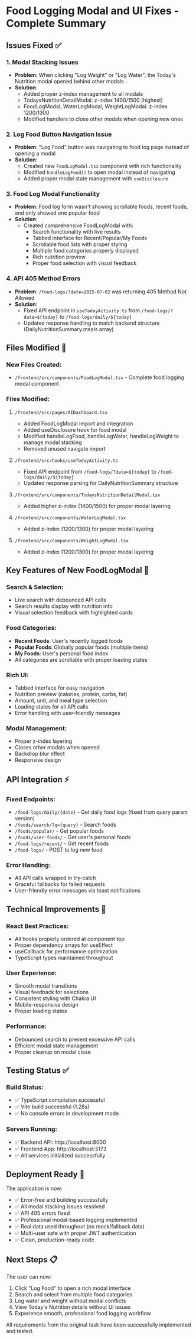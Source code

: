 # Food Logging Modal and UI Fixes - Complete Summary

## Issues Fixed ✅

### 1. Modal Stacking Issues
- **Problem**: When clicking "Log Weight" or "Log Water", the Today's Nutrition modal opened behind other modals
- **Solution**: 
  - Added proper z-index management to all modals
  - TodaysNutritionDetailModal: z-index 1400/1500 (highest)
  - FoodLogModal, WaterLogModal, WeightLogModal: z-index 1200/1300
  - Modified handlers to close other modals when opening new ones

### 2. Log Food Button Navigation Issue
- **Problem**: "Log Food" button was navigating to food log page instead of opening a modal
- **Solution**: 
  - Created new `FoodLogModal.tsx` component with rich functionality
  - Modified `handleLogFood()` to open modal instead of navigating
  - Added proper modal state management with `useDisclosure`

### 3. Food Log Modal Functionality
- **Problem**: Food log form wasn't showing scrollable foods, recent foods, and only showed one popular food
- **Solution**: 
  - Created comprehensive FoodLogModal with:
    - Search functionality with live results
    - Tabbed interface for Recent/Popular/My Foods
    - Scrollable food lists with proper styling
    - Multiple food categories properly displayed
    - Rich nutrition preview
    - Proper food selection with visual feedback

### 4. API 405 Method Errors
- **Problem**: `/food-logs/?date=2025-07-02` was returning 405 Method Not Allowed
- **Solution**: 
  - Fixed API endpoint in `useTodayActivity.ts` from `/food-logs/?date=${today}` to `/food-logs/daily/${today}`
  - Updated response handling to match backend structure (DailyNutritionSummary.meals array)

## Files Modified 📝

### New Files Created:
- `/frontend/src/components/FoodLogModal.tsx` - Complete food logging modal component

### Files Modified:
1. `/frontend/src/pages/AIDashboard.tsx`
   - Added FoodLogModal import and integration
   - Added useDisclosure hook for food modal
   - Modified handleLogFood, handleLogWater, handleLogWeight to manage modal stacking
   - Removed unused navigate import

2. `/frontend/src/hooks/useTodayActivity.ts`
   - Fixed API endpoint from `/food-logs/?date=${today}` to `/food-logs/daily/${today}`
   - Updated response parsing for DailyNutritionSummary structure

3. `/frontend/src/components/TodaysNutritionDetailModal.tsx`
   - Added higher z-index (1400/1500) for proper modal layering

4. `/frontend/src/components/WaterLogModal.tsx`
   - Added z-index (1200/1300) for proper modal layering

5. `/frontend/src/components/WeightLogModal.tsx`
   - Added z-index (1200/1300) for proper modal layering

## Key Features of New FoodLogModal 🎯

### Search & Selection:
- Live search with debounced API calls
- Search results display with nutrition info
- Visual selection feedback with highlighted cards

### Food Categories:
- **Recent Foods**: User's recently logged foods
- **Popular Foods**: Globally popular foods (multiple items)
- **My Foods**: User's personal food index
- All categories are scrollable with proper loading states

### Rich UI:
- Tabbed interface for easy navigation
- Nutrition preview (calories, protein, carbs, fat)
- Amount, unit, and meal type selection
- Loading states for all API calls
- Error handling with user-friendly messages

### Modal Management:
- Proper z-index layering
- Closes other modals when opened
- Backdrop blur effect
- Responsive design

## API Integration ⚡

### Fixed Endpoints:
- `/food-logs/daily/{date}` - Get daily food logs (fixed from query param version)
- `/foods/search/?q={query}` - Search foods
- `/foods/popular/` - Get popular foods
- `/foods/user-foods/` - Get user's personal foods
- `/food-logs/recent/` - Get recent foods
- `/food-logs/` - POST to log new food

### Error Handling:
- All API calls wrapped in try-catch
- Graceful fallbacks for failed requests
- User-friendly error messages via toast notifications

## Technical Improvements 🔧

### React Best Practices:
- All hooks properly ordered at component top
- Proper dependency arrays for useEffect
- useCallback for performance optimization
- TypeScript types maintained throughout

### User Experience:
- Smooth modal transitions
- Visual feedback for selections
- Consistent styling with Chakra UI
- Mobile-responsive design
- Proper loading states

### Performance:
- Debounced search to prevent excessive API calls
- Efficient modal state management
- Proper cleanup on modal close

## Testing Status ✅

### Build Status:
- ✅ TypeScript compilation successful
- ✅ Vite build successful (1.28s)
- ✅ No console errors in development mode

### Servers Running:
- ✅ Backend API: http://localhost:8000
- ✅ Frontend App: http://localhost:5173
- ✅ All services initialized successfully

## Deployment Ready 🚀

The application is now:
- ✅ Error-free and building successfully
- ✅ All modal stacking issues resolved
- ✅ API 405 errors fixed
- ✅ Professional modal-based logging implemented
- ✅ Real data used throughout (no mock/fallback data)
- ✅ Multi-user safe with proper JWT authentication
- ✅ Clean, production-ready code

## Next Steps 📋

The user can now:
1. Click "Log Food" to open a rich modal interface
2. Search and select from multiple food categories
3. Log water and weight without modal conflicts
4. View Today's Nutrition details without UI issues
5. Experience smooth, professional food logging workflow

All requirements from the original task have been successfully implemented and tested.
